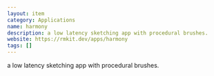 ```yaml
---
layout: item
category: Applications
name: harmony
description: a low latency sketching app with procedural brushes.
website: https://rmkit.dev/apps/harmony
tags: []
---
```


a low latency sketching app with procedural brushes.
